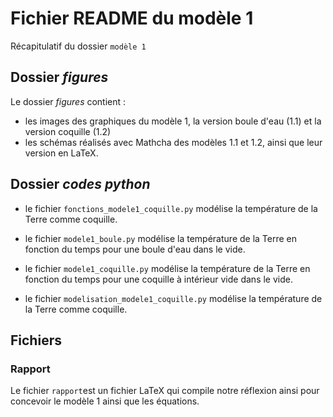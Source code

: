 # Fichier README du modèle 1

Récapitulatif du dossier `modèle 1`

## Dossier _figures_

Le dossier _figures_ contient : 
- les images des graphiques du modèle 1, la version boule d'eau (1.1) et la version coquille (1.2)
- les schémas réalisés avec Mathcha des modèles 1.1 et 1.2, ainsi que leur version en LaTeX.

## Dossier _codes python_

- le fichier `fonctions_modele1_coquille.py` modélise la température de la Terre comme coquille.

- le fichier `modele1_boule.py` modélise la température de la Terre en fonction du temps pour une boule d'eau dans le vide.

- le fichier `modele1_coquille.py` modélise la température de la Terre en fonction du temps pour une coquille à intérieur vide dans le vide.

- le fichier `modelisation_modele1_coquille.py` modélise la température de la Terre comme coquille.

## Fichiers
### Rapport

Le fichier `rapport`est un fichier LaTeX qui compile notre réflexion ainsi pour concevoir le modèle 1 ainsi que les équations.
